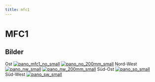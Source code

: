 ```yaml
---
title: mfc1
---
```


MFC1
====

Bilder
------
Ost
[![pano_mfc1_no_small](/standorte/mfc1/pano_mfc1_o_small.jpeg)](/standorte/mfc1/pano_mfc1_o_small.jpeg)
[![pano_no_200mm_small](/standorte/mfc1/pano_o_200mm_small.jpg)](/standorte/mfc1/pano_o_200mm_small.jpg)
Nord-West
[![pano_nw_small](/standorte/mfc1/pano_nw_small.jpeg)](/standorte/mfc1/pano_nw_small.jpeg)
[![pano_nw_200mm_small](/standorte/mfc1/pano_nw_200mm_small.jpg)](/standorte/mfc1/pano_nw_200mm_small.jpg)
Süd-Ost
[![pano_so_small](/standorte/mfc1/pano_so_small.jpg)](/standorte/mfc1/pano_so_small.jpg)
Süd-West
[![pano_sw_small](/standorte/mfc1/pano_sw_small.jpg)](/standorte/mfc1/pano_sw_small.jpg)
